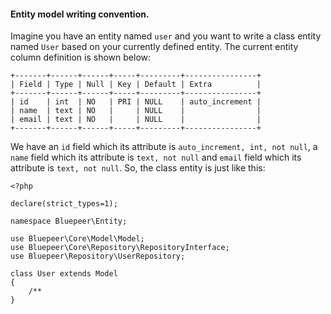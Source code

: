 #### Entity model writing convention.

Imagine you have an entity named ```user``` and you want to write a class entity named ```User``` based on your currently defined entity. The current entity column definition is shown below:

```
+-------+------+------+-----+---------+----------------+
| Field | Type | Null | Key | Default | Extra          |
+-------+------+------+-----+---------+----------------+
| id    | int  | NO   | PRI | NULL    | auto_increment |
| name  | text | NO   |     | NULL    |                |
| email | text | NO   |     | NULL    |                |
+-------+------+------+-----+---------+----------------+
```

We have an ```id``` field which its attribute is ```auto_increment, int, not null```, a ```name``` field which its attribute is ```text, not null``` and ```email``` field which its attribute is ```text, not null```. So, the class entity is just like this:

```
<?php

declare(strict_types=1);

namespace Bluepeer\Entity;

use Bluepeer\Core\Model\Model;
use Bluepeer\Core\Repository\RepositoryInterface;
use Bluepeer\Repository\UserRepository;

class User extends Model
{
	/**
}
```